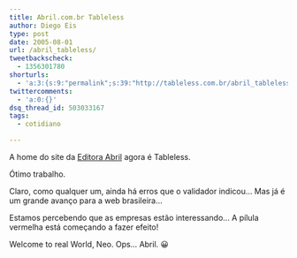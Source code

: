 ```yaml
---
title: Abril.com.br Tableless
author: Diego Eis
type: post
date: 2005-08-01
url: /abril_tableless/
tweetbackscheck:
  - 1356301780
shorturls:
  - 'a:3:{s:9:"permalink";s:39:"http://tableless.com.br/abril_tableless";s:7:"tinyurl";s:26:"http://tinyurl.com/3ms48ft";s:4:"isgd";s:19:"http://is.gd/GYmJW8";}'
twittercomments:
  - 'a:0:{}'
dsq_thread_id: 503033167
tags:
  - cotidiano

---
```

A home do site da [Editora Abril][1] agora é Tableless. 

Ótimo trabalho.
  
Claro, como qualquer um, ainda há erros que o validador indicou&#8230; Mas já é um grande avanço para a web brasileira&#8230; 

Estamos percebendo que as empresas estão interessando&#8230; A pílula vermelha está começando a fazer efeito!
  
Welcome to real World, Neo. Ops&#8230; Abril. 😀

 [1]: http://www.abril.com.br/